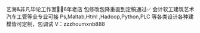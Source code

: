 艺海&非凡毕论工作室✍🏻6年老店
包修改包降重直到定稿通过✅
会计软工建筑艺术汽车工管等全专业可接
Ps,Maltab,Html ,Hadoop,Python,PLC 等各类设计各种建模皆可定制，包调试
V：zzzhoumxnb888